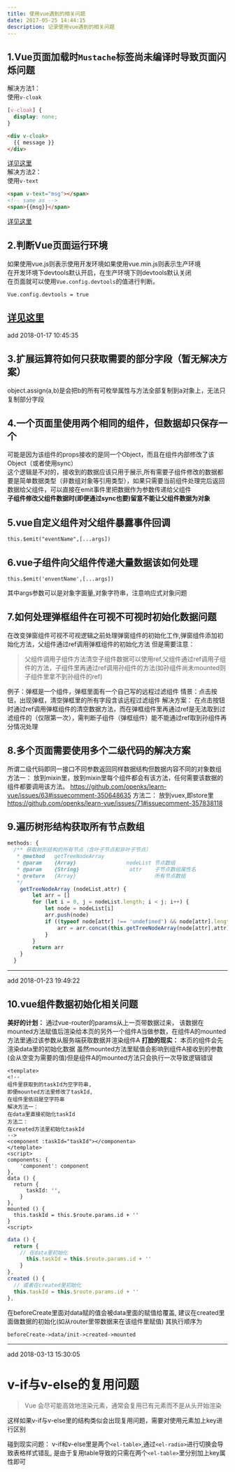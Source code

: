 ```yaml
---
title: 使用vue遇到的相关问题
date: 2017-05-25 14:44:15  
description: 记录使用vue遇到的相关问题
---
```


## 1.Vue页面加载时`Mustache`标签尚未编译时导致页面闪烁问题
解决方法1：  
使用`v-cloak`  
```css
[v-cloak] {
  display: none;
}
```
```html
<div v-cloak>
  {{ message }}
</div>
```
[详见这里](https://cn.vuejs.org/v2/api/#v-cloak)  
解决方法2：  
使用`v-text`
```html
<span v-text="msg"></span>
<!-- same as -->
<span>{{msg}}</span>
```
[详见这里](https://cn.vuejs.org/v2/api/#v-cloak)  

## 2.判断Vue页面运行环境
如果使用vue.js则表示使用开发环境如果使用vue.min.js则表示生产环境  
在开发环境下devtools默认开启，在生产环境下则devtools默认关闭  
在页面就可以使用`Vue.config.devtools`的值进行判断。
```
Vue.config.devtools = true
```
[详见这里](https://cn.vuejs.org/v2/api/#devtools)
---------------------------------
add 2018-01-17 10:45:35
## 3.扩展运算符如何只获取需要的部分字段（暂无解决方案）
object.assign(a,b)是会把b的所有可枚举属性与方法全部复制到a对象上，无法只复制部分字段

## 4.一个页面里使用两个相同的组件，但数据却只保存一个
可能是因为该组件的props接收的是同一个Object，而且在组件内部修改了该Object（或者使用sync）  
这个逻辑是不对的，接收到的数据应该只用于展示,所有需要子组件修改的数据都要是简单数据类型（非数组对象等引用类型），如果只需要当前组件处理完后返回数据给父组件，可以直接在emit事件里把数据作为参数传递给父组件  
**子组件修改父组件数据时(即便通过sync也要)留意不能让父组件数据为对象**

## 5.vue自定义组件对父组件暴露事件回调
```
this.$emit("eventName",[...args])
```

## 6.vue子组件向父组件传递大量数据该如何处理
```
this.$emit('enventName',[...args])
```
 其中args参数可以是对象字面量,对象字符串，注意响应式对象问题
 
## 7.如何处理弹框组件在可视不可视时初始化数据问题
在改变弹窗组件可视不可视逻辑之前处理弹窗组件的初始化工作,弹窗组件添加初始化方法，父组件通过ref调用弹框组件的初始化方法
但是需要注意：
>父组件调用子组件方法清空子组件数据可以使用ref,父组件通过ref调用子组件的方法，子组件里再通过ref调用孙组件的方法(如孙组件尚未mounted则子组件里拿不到孙组件的ref)

例子：弹框是一个组件，弹框里面有一个自己写的远程过滤组件
情景：点击按钮，出现弹框，清空弹框里的所有字段含该远程过滤组件
解决方案：
在点击按钮时通过ref调用弹框组件的清空数据方法，而在弹框组件里再通过ref是无法取到过滤组件的（仅限第一次），需判断子组件（弹框组件）能不能通过ref取到孙组件再分情况处理

## 8.多个页面需要使用多个二级代码的解决方案
所谓二级代码即同一接口不同参数返回同样数据结构但数据内容不同的对象数组
方法一：
放到mixin里，放到mixin里每个组件都会有该方法，任何需要该数据的组件都要调用该方法。
https://github.com/openks/learn-vue/issues/63#issuecomment-350648635
方法二：
放到vuex,即store里
https://github.com/openks/learn-vue/issues/71#issuecomment-357838118

## 9.遍历树形结构获取所有节点数组
```js
methods: {
  /** 获取树形结构的所有节点（含叶子节点和非叶子节点）
   * @method   getTreeNodeArray
   * @param    {Array}                nodeList 节点数组
   * @param    {String}                attr    子节点数组属性名
   * @return   {Array}                         所有节点数组
   */
    getTreeNodeArray (nodeList,attr) {
        let arr = []
        for (let i = 0, j = nodeList.length; i < j; i++) {
            let node = nodeList[i]
            arr.push(node)
            if ((typeof node[attr] !== 'undefined') && node[attr].length > 0) {
                arr = arr.concat(this.getTreeNodeArray(node[attr],attr))
            }
        }
        return arr
    }
  }
```
------------------------------------------
add 2018-01-23 19:49:22
## 10.vue组件数据初始化相关问题
**美好的计划：**
通过vue-router的params从上一页带数据过来，
该数据在mounted方法赋值后渲染给本页的另外一个组件A当做参数，在组件A的mounted方法里通过该参数从服务端获取数据并渲染组件A
**打脸的现实：**
本页的组件会先渲染data里的初始化数据
虽然mounted方法里赋值会影响到组件A接收到的参数(会从空变为需要的值)但是组件A的mounted方法只会执行一次导致逻辑错误
```vue
<template>
<!-- 
组件里获取到的taskId为空字符串,
即便mounted方法里修改了taskId,
在组件里依旧是空字符串
解决方法一：
在data里直接初始化taskId
方法二：
在created方法里初始化taskId
-->
<component :taskId="taskId"></componenta>
</template>
<script>
components: {
    'component': component
},
data () {
  return {
      taskId: '',
    }
},
mounted () {
  this.taskId = this.$route.params.id + ''
}
<script>
```

```js
data () {
  return {
    // 在data里初始化
      this.taskId = this.$route.params.id + ''
    }
},
created () {
  // 或者在created里初始化
  this.taskId = this.$route.params.id + ''
},
```

在beforeCreate里面对data赋的值会被data里面的赋值给覆盖,
建议在created里面做数据的初始化(如从router里带数据来在该组件里赋值)
其执行顺序为
```
beforeCreate->data/init->created->mounted 
```
----------------------------------------------------------------
add 2018-03-13 15:30:05 
# v-if与v-else的复用问题

>Vue 会尽可能高效地渲染元素，通常会复用已有元素而不是从头开始渲染

这样如果v-if与v-else里的结构类似会出现复用问题，需要对使用元素加上key进行区别
 
碰到现实问题：
v-if和v-else里是两个`<el-table>`,通过`<el-radio>`进行切换会导致表格样式错乱,
是由于复用table导致的只需在两个`<el-table>`里分别加上key属性即可


